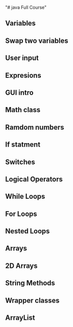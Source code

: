 "# java Full Course" 

## Variables
## Swap two variables
## User input
## Expresions
## GUI intro
## Math class
## Ramdom numbers
## If statment
## Switches
## Logical Operators
## While Loops
## For Loops
## Nested Loops
## Arrays
## 2D Arrays
## String Methods
## Wrapper classes
## ArrayList
